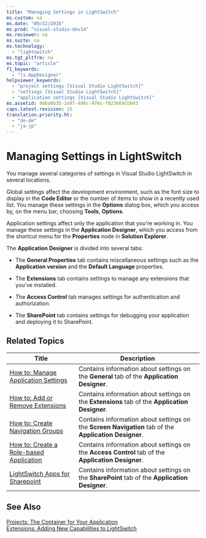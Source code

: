 ```yaml
---
title: "Managing Settings in LightSwitch"
ms.custom: na
ms.date: "09/22/2016"
ms.prod: "visual-studio-dev14"
ms.reviewer: na
ms.suite: na
ms.technology: 
  - "lightswitch"
ms.tgt_pltfrm: na
ms.topic: "article"
f1_keywords: 
  - "ls.AppDesigner"
helpviewer_keywords: 
  - "project settings [Visual Studio LightSwitch]"
  - "settings [Visual Studio LightSwitch]"
  - "application settings [Visual Studio LightSwitch]"
ms.assetid: 9d6a0b35-1d47-498c-970c-f823669cb843
caps.latest.revision: 15
translation.priority.ht: 
  - "de-de"
  - "ja-jp"
---
```

# Managing Settings in LightSwitch
You manage several categories of settings in Visual Studio LightSwitch in several locations.  
  
 Global settings affect the development environment, such as the font size to display in the **Code Editor** or the number of items to show in a recently used list. You manage these settings in the **Options** dialog box, which you access by, on the menu bar, choosing **Tools**, **Options**.  
  
 Application settings affect only the application that you're working in. You manage these settings in the **Application Designer**, which you access from the shortcut menu for the **Properties** node in **Solution Explorer**.  
  
 The **Application Designer** is divided into several tabs:  
  
-   The **General Properties** tab contains miscellaneous settings such as the **Application version** and the **Default Language** properties.  
  
-   The **Extensions** tab contains settings to manage any extensions that you've installed.  
  
-   The **Access Control** tab manages settings for authentication and authorization.  
  
-   The **SharePoint** tab contains settings for debugging your application and deploying it to SharePoint.  
  
## Related Topics  
  
|Title|Description|  
|-----------|-----------------|  
|[How to: Manage Application Settings](../VS_csharp/how-to--manage-application-settings-in-lightswitch.md)|Contains information about settings on the **General** tab of the **Application Designer**.|  
|[How to: Add or Remove Extensions](../VS_csharp/how-to--add-or-remove-extensions.md)|Contains information about settings on the **Extensions** tab of the **Application Designer**.|  
|[How to: Create Navigation Groups](../VS_csharp/how-to--create-menu-items-and-navigation-groups-in-lightswitch.md)|Contains information about settings on the **Screen Navigation** tab of the **Application Designer**.|  
|[How to: Create a Role-based Application](../VS_csharp/how-to--enable-authentication-in-a-silverlight-client-app.md)|Contains information about settings on the **Access Control** tab of the **Application Designer**.|  
|[LightSwitch Apps for Sharepoint](../VS_csharp/lightswitch-apps-for-sharepoint.md)|Contains information about settings on the **SharePoint** tab of the **Application Designer**.|  
  
## See Also  
 [Projects: The Container for Your Application](../VS_csharp/projects--the-container-for-your-lightswitch-application.md)   
 [Extensions: Adding New Capabilities to LightSwitch](../VS_csharp/extensions--adding-new-capabilities-to-lightswitch.md)